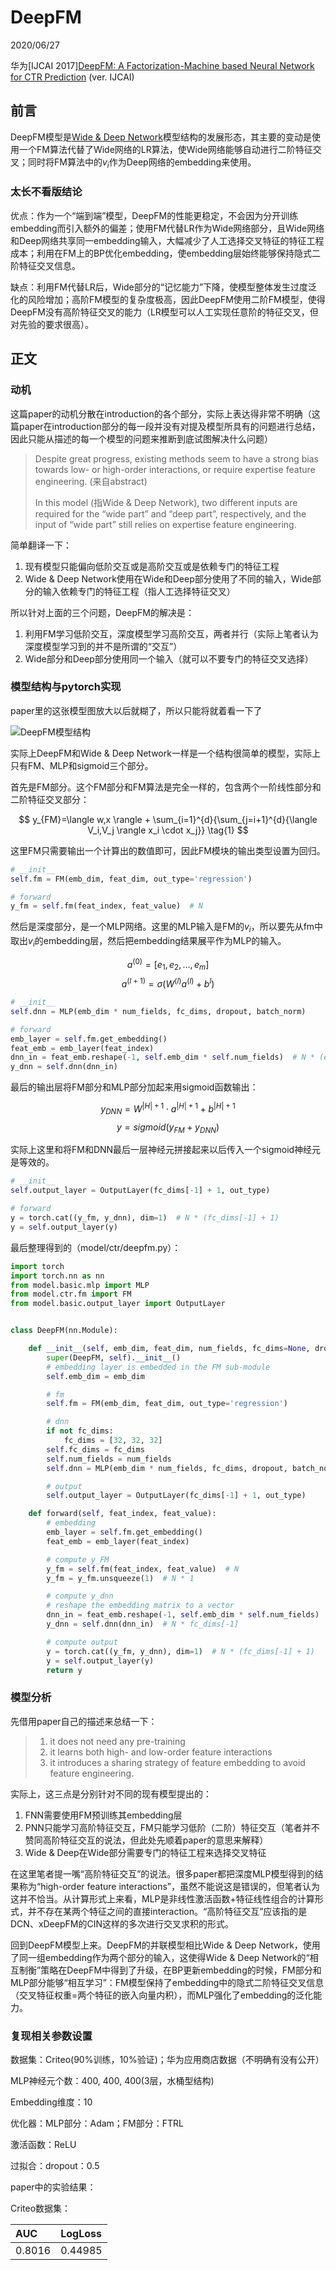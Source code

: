 # DeepFM
2020/06/27

华为\[IJCAI 2017\][DeepFM: A Factorization-Machine based Neural Network for CTR Prediction](https://www.ijcai.org/Proceedings/2017/0239.pdf) (ver. IJCAI)

## 前言

DeepFM模型是[Wide & Deep Network](/rec/feat-crossross/WDN.md)模型结构的发展形态，其主要的变动是使用一个FM算法代替了Wide网络的LR算法，使Wide网络能够自动进行二阶特征交叉；同时将FM算法中的$v_i$作为Deep网络的embedding来使用。

### 太长不看版结论

优点：作为一个“端到端”模型，DeepFM的性能更稳定，不会因为分开训练embedding而引入额外的偏差；使用FM代替LR作为Wide网络部分，且Wide网络和Deep网络共享同一embedding输入，大幅减少了人工选择交叉特征的特征工程成本；利用在FM上的BP优化embedding，使embedding层始终能够保持隐式二阶特征交叉信息。

缺点：利用FM代替LR后，Wide部分的“记忆能力”下降，使模型整体发生过度泛化的风险增加；高阶FM模型的复杂度极高，因此DeepFM使用二阶FM模型，使得DeepFM没有高阶特征交叉的能力（LR模型可以人工实现任意阶的特征交叉，但对先验的要求很高）。

## 正文

### 动机

这篇paper的动机分散在introduction的各个部分，实际上表达得非常不明确（这篇paper在introduction部分的每一段并没有对提及模型所具有的问题进行总结，因此只能从描述的每一个模型的问题来推断到底试图解决什么问题）

> Despite great progress, existing methods seem to have a strong bias towards low- or high-order interactions, or require expertise feature engineering. (来自abstract)
>
> In this model (指Wide & Deep Network), two different inputs are required for the “wide part” and “deep part”, respectively, and the input of “wide part” still relies on expertise feature engineering.


简单翻译一下：
1. 现有模型只能偏向低阶交互或是高阶交互或是依赖专门的特征工程
2. Wide & Deep Network使用在Wide和Deep部分使用了不同的输入，Wide部分的输入依赖专门的特征工程（指人工选择特征交叉）

所以针对上面的三个问题，DeepFM的解决是：

1. 利用FM学习低阶交互，深度模型学习高阶交互，两者并行（实际上笔者认为深度模型学习到的并不是所谓的“交互”）
2. Wide部分和Deep部分使用同一个输入（就可以不要专门的特征交叉选择）

### 模型结构与pytorch实现

paper里的这张模型图放大以后就糊了，所以只能将就着看一下了

![DeepFM模型结构](img/DeepFM_model_structure.png)

实际上DeepFM和Wide & Deep Network一样是一个结构很简单的模型，实际上只有FM、MLP和sigmoid三个部分。

首先是FM部分。这个FM部分和FM算法是完全一样的，包含两个一阶线性部分和二阶特征交叉部分：

$$ y_{FM}=\langle w,x \rangle + \sum_{i=1}^{d}{\sum_{j=i+1}^{d}{\langle V_i,V_j \rangle x_i \cdot x_j}} \tag{1} $$

这里FM只需要输出一个计算出的数值即可，因此FM模块的输出类型设置为回归。

```python
# __init__
self.fm = FM(emb_dim, feat_dim, out_type='regression')

# forward
y_fm = self.fm(feat_index, feat_value)  # N
```

然后是深度部分，是一个MLP网络。这里的MLP输入是FM的$v_i$，所以要先从fm中取出$v_i$的embedding层，然后把embedding结果展平作为MLP的输入。

$$ a^{(0)}=[e_1,e_2,...,e_m] \tag{2} $$
$$ a^{(l+1)}=\sigma(W^{(l)}a^{(l)}+b^{{l}}) \tag{3} $$

```python
# __init__
self.dnn = MLP(emb_dim * num_fields, fc_dims, dropout, batch_norm)

# forward
emb_layer = self.fm.get_embedding()
feat_emb = emb_layer(feat_index)
dnn_in = feat_emb.reshape(-1, self.emb_dim * self.num_fields)  # N * (emb_dim * num_fields)
y_dnn = self.dnn(dnn_in)
```

最后的输出层将FM部分和MLP部分加起来用sigmoid函数输出：

$$ y_{DNN}=W^{|H|+1} \cdot a^{|H|+1}+b^{|H|+1} \tag{4} $$
$$ y=sigmoid(y_{FM}+y_{DNN}) \tag{5} $$

实际上这里和将FM和DNN最后一层神经元拼接起来以后传入一个sigmoid神经元是等效的。

```python
# __init__
self.output_layer = OutputLayer(fc_dims[-1] + 1, out_type)

# forward
y = torch.cat((y_fm, y_dnn), dim=1)  # N * (fc_dims[-1] + 1)
y = self.output_layer(y)
```

最后整理得到的（model/ctr/deepfm.py）：

```python
import torch
import torch.nn as nn
from model.basic.mlp import MLP
from model.ctr.fm import FM
from model.basic.output_layer import OutputLayer


class DeepFM(nn.Module):

    def __init__(self, emb_dim, feat_dim, num_fields, fc_dims=None, dropout=None, batch_norm=None, out_type='binary'):
        super(DeepFM, self).__init__()
        # embedding layer is embedded in the FM sub-module
        self.emb_dim = emb_dim

        # fm
        self.fm = FM(emb_dim, feat_dim, out_type='regression')

        # dnn
        if not fc_dims:
            fc_dims = [32, 32, 32]
        self.fc_dims = fc_dims
        self.num_fields = num_fields
        self.dnn = MLP(emb_dim * num_fields, fc_dims, dropout, batch_norm)

        # output
        self.output_layer = OutputLayer(fc_dims[-1] + 1, out_type)

    def forward(self, feat_index, feat_value):
        # embedding
        emb_layer = self.fm.get_embedding()
        feat_emb = emb_layer(feat_index)

        # compute y_FM
        y_fm = self.fm(feat_index, feat_value)  # N
        y_fm = y_fm.unsqueeze(1)  # N * 1

        # compute y_dnn
        # reshape the embedding matrix to a vector
        dnn_in = feat_emb.reshape(-1, self.emb_dim * self.num_fields)  # N * (emb_dim * num_fields)
        y_dnn = self.dnn(dnn_in)  # N * fc_dims[-1]

        # compute output
        y = torch.cat((y_fm, y_dnn), dim=1)  # N * (fc_dims[-1] + 1)
        y = self.output_layer(y)
        return y
```

### 模型分析

先借用paper自己的描述来总结一下：

> 1. it does not need any pre-training
> 2. it learns both high- and low-order feature interactions
> 3. it introduces a sharing strategy of feature embedding to avoid feature engineering.

实际上，这三点是分别针对不同的现有模型提出的：
1. FNN需要使用FM预训练其embedding层
2. PNN只能学习高阶特征交互，FM只能学习低阶（二阶）特征交互（笔者并不赞同高阶特征交互的说法，但此处先顺着paper的意思来解释）
3. Wide & Deep在Wide部分需要专门的特征工程来选择交叉特征

在这里笔者提一嘴“高阶特征交互”的说法。很多paper都把深度MLP模型得到的结果称为“high-order feature interactions”，虽然不能说这是错误的，但笔者认为这并不恰当。从计算形式上来看，MLP是非线性激活函数+特征线性组合的计算形式，并不存在某两个特征之间的直接interaction。“高阶特征交互”应该指的是DCN、xDeepFM的CIN这样的多次进行交叉求积的形式。

回到DeepFM模型上来。DeepFM的并联模型相比Wide & Deep Network，使用了同一组embedding作为两个部分的输入，这使得Wide & Deep Network的“相互制衡”策略在DeepFM中得到了升级，在BP更新embedding的时候，FM部分和MLP部分能够“相互学习”：FM模型保持了embedding中的隐式二阶特征交叉信息（交叉特征权重=两个特征的嵌入向量内积），而MLP强化了embedding的泛化能力。

### 复现相关参数设置

数据集：Criteo(90%训练，10%验证)；华为应用商店数据（不明确有没有公开）

MLP神经元个数：400, 400, 400(3层，水桶型结构)

Embedding维度：10

优化器：MLP部分：Adam；FM部分：FTRL

激活函数：ReLU

过拟合：dropout：0.5

paper中的实验结果：

Criteo数据集：

|AUC|LogLoss|
|:---|:---|
|0.8016|0.44985|